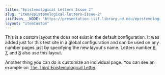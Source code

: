 ```yaml
---
title: "Epistemological Letters Issue 2"
slug: "item/epistemological-letters-issue-2"
iiifJson___NODE: 'https://presentation-iiif.library.nd.edu/epistemological-letters-issue-2/manifest'
layout: "itemCustom"
---
```

This is a custom layout the does not exist in the default configuration. It was added just for this test site in a global configuration and can be used on any number pages just by specifying the new layout's name. Letters number [6](/item/epistemological-letters-issue-6), [7](/item/epistemological-letters-issue-7), and [8](/item/epistemological-letters-issue-8) also use this layout.

Another thing you can do is customize an individual page. You can see an example on [The Third Epistemological Letter](/item/epistemological-letters-issue-3).

